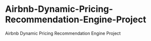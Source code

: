 # Airbnb-Dynamic-Pricing-Recommendation-Engine-Project
Airbnb Dynamic Pricing Recommendation Engine Project
